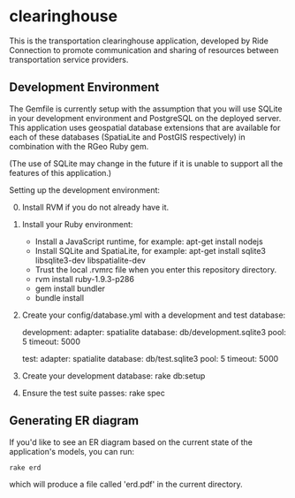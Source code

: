 clearinghouse
=============

This is the transportation clearinghouse application, developed by Ride
Connection to promote communication and sharing of resources between
transportation service providers.

Development Environment
-----------------------

The Gemfile is currently setup with the assumption that you will use SQLite in
your development environment and PostgreSQL on the deployed server.  This
application uses geospatial database extensions that are available for each of
these databases (SpatiaLite and PostGIS respectively) in combination with the
RGeo Ruby gem.

(The use of SQLite may change in the future if it is unable to support all the
features of this application.)

Setting up the development environment:

0. Install RVM if you do not already have it.

1. Install your Ruby environment:
   - Install a JavaScript runtime, for example:
       apt-get install nodejs
   - Install SQLite and SpatiaLite, for example:
       apt-get install sqlite3 libsqlite3-dev libspatialite-dev
   - Trust the local .rvmrc file when you enter this repository directory.
   - rvm install ruby-1.9.3-p286
   - gem install bundler
   - bundle install

2. Create your config/database.yml with a development and test database:

    development:
      adapter: spatialite
      database: db/development.sqlite3
      pool: 5
      timeout: 5000
   
    test:
      adapter: spatialite
      database: db/test.sqlite3
      pool: 5
      timeout: 5000

3. Create your development database: rake db:setup

4. Ensure the test suite passes: rake spec

Generating ER diagram
---------------------

If you'd like to see an ER diagram based on the current state of the
application's models, you can run:

    rake erd

which will produce a file called 'erd.pdf' in the current directory.
